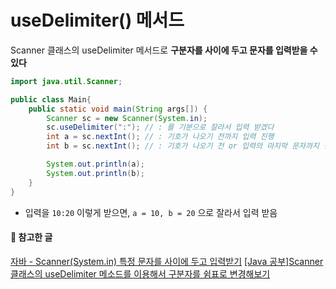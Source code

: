 
# useDelimiter() 메서드
Scanner 클래스의 useDelimiter 메서드로 **구분자를 사이에 두고 문자를 입력받을 수 있다**

```java
import java.util.Scanner;

public class Main{
    public static void main(String args[]) {
        Scanner sc = new Scanner(System.in);
        sc.useDelimiter(":"); // : 를 기분으로 잘라서 입력 받겠다
        int a = sc.nextInt(); // : 기호가 나오기 전까지 입력 진행
        int b = sc.nextInt(); // : 기호가 나오기 전 or 입력의 마지막 문자까지 진행

        System.out.println(a);
        System.out.println(b);
    }
}
```
- 입력을 `10:20` 이렇게 받으면, `a = 10, b = 20` 으로 잘라서 입력 받음


#### 🔎 참고한 글
[자바 - Scanner(System.in) 특정 문자를 사이에 두고 입력받기](https://ha1fm00n.tistory.com/62)
[[Java 공부]Scanner 클래스의 useDelimiter 메소드를 이용해서 구분자를 쉼표로 변경해보기](https://cinnamonc.tistory.com/260)